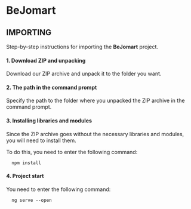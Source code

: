 BeJomart
========

IMPORTING
---------
Step-by-step instructions for importing the **BeJomart** project.
⠀
⠀
#### 1. Download ZIP and unpacking
Download our ZIP archive and unpack it to the folder you want.
⠀
#### 2. The path in the command prompt
Specify the path to the folder where you unpacked the ZIP archive in the command prompt.
⠀
#### 3. Installing libraries and modules
Since the ZIP archive goes without the necessary libraries and modules, you will need to install them.

To do this, you need to enter the following command:

      npm install
#### 4. Project start
You need to enter the following command:

      ng serve --open
